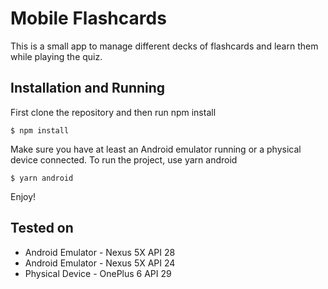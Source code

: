 # Mobile Flashcards

This is a small app to manage different decks of flashcards and learn them while playing the quiz.

## Installation and Running
First clone the repository and then run npm install
```shell
$ npm install
```

Make sure you have at least an Android emulator running or a physical device connected.
To run the project, use yarn android
```shell
$ yarn android
```

Enjoy!

## Tested on
- Android Emulator - Nexus 5X API 28
- Android Emulator - Nexus 5X API 24
- Physical Device - OnePlus 6 API 29